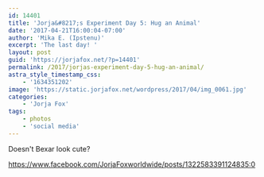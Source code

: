 ```yaml
---
id: 14401
title: 'Jorja&#8217;s Experiment Day 5: Hug an Animal'
date: '2017-04-21T16:00:04-07:00'
author: 'Mika E. (Ipstenu)'
excerpt: 'The last day! '
layout: post
guid: 'https://jorjafox.net/?p=14401'
permalink: /2017/jorjas-experiment-day-5-hug-an-animal/
astra_style_timestamp_css:
    - '1634351202'
image: 'https://static.jorjafox.net/wordpress/2017/04/img_0061.jpg'
categories:
    - 'Jorja Fox'
tags:
    - photos
    - 'social media'
---
```


Doesn't Bexar look cute?

https://www.facebook.com/JorjaFoxworldwide/posts/1322583391124835:0